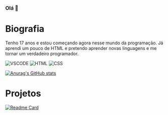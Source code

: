 ### Olá 👋

# Biografia

Tenho 17 anos e estou começando agora nesse mundo da programação. Já aprendi um pouco de HTML e pretendo aprender novas linguagens e me tornar um verdadeiro programador.

![VSCODE](https://img.shields.io/badge/VSCode-0078D4?style=for-the-badge&logo=visual%20studio%20code&logoColor=white)
![HTML](https://img.shields.io/badge/HTML5-E34F26?style=for-the-badge&logo=html5&logoColor=white)
![CSS](https://img.shields.io/badge/CSS3-1572B6?style=for-the-badge&logo=css3&logoColor=white)

[![Anurag's GitHub stats](https://github-readme-stats.vercel.app/api?username=FLLocatelli&theme-dark)](https://github.com/anuraghazra/github-readme-stats)

# Projetos

[![Readme Card](https://github-readme-stats.vercel.app/api/pin/?username=FLLocatelli&repo=FLLocatelli.github.io)](https://github.com/anuraghazra/github-readme-stats)
